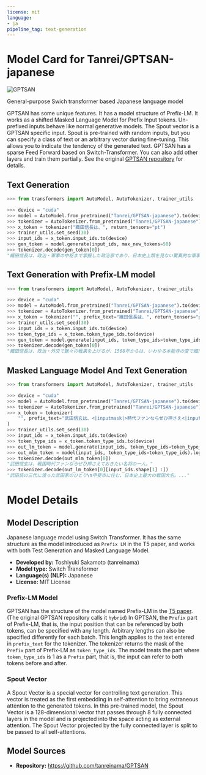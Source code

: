 ```yaml
---
license: mit
language:
- ja
pipeline_tag: text-generation
---
```

# Model Card for Tanrei/GPTSAN-japanese

![GPTSAN](https://github.com/tanreinama/GPTSAN/blob/main/report/logo-bk.png?raw=true)

General-purpose Swich transformer based Japanese language model 

GPTSAN has some unique features. It has a model structure of Prefix-LM. It works as a shifted Masked Language Model for Prefix Input tokens. Un-prefixed inputs behave like normal generative models.
The Spout vector is a GPTSAN specific input. Spout is pre-trained with random inputs, but you can specify a class of text or an arbitrary vector during fine-tuning. This allows you to indicate the tendency of the generated text.
GPTSAN has a sparse Feed Forward based on Switch-Transformer. You can also add other layers and train them partially. See the original [GPTSAN repository](https://github.com/tanreinama/GPTSAN/) for details.

## Text Generation

```python
>>> from transformers import AutoModel, AutoTokenizer, trainer_utils

>>> device = "cuda"
>>> model = AutoModel.from_pretrained("Tanrei/GPTSAN-japanese").to(device)
>>> tokenizer = AutoTokenizer.from_pretrained("Tanrei/GPTSAN-japanese")
>>> x_token = tokenizer("織田信長は、", return_tensors="pt")
>>> trainer_utils.set_seed(30)
>>> input_ids = x_token.input_ids.to(device)
>>> gen_token = model.generate(input_ids, max_new_tokens=50)
>>> tokenizer.decode(gen_token[0])
"織田信長は、政治・軍事の中枢まで掌握した政治家であり、日本史上類を見ない驚異的な軍事侵攻を続け..."
```




## Text Generation with Prefix-LM model

```python
>>> from transformers import AutoModel, AutoTokenizer, trainer_utils

>>> device = "cuda"
>>> model = AutoModel.from_pretrained("Tanrei/GPTSAN-japanese").to(device)
>>> tokenizer = AutoTokenizer.from_pretrained("Tanrei/GPTSAN-japanese")
>>> x_token = tokenizer("", prefix_text="織田信長は、", return_tensors="pt")
>>> trainer_utils.set_seed(30)
>>> input_ids = x_token.input_ids.to(device)
>>> token_type_ids = x_token.token_type_ids.to(device)
>>> gen_token = model.generate(input_ids, token_type_ids=token_type_ids, max_new_tokens=50)
>>> tokenizer.decode(gen_token[0])
"織田信長は、政治・外交で数々の戦果を上げるが、1568年からは、いわゆる本能寺の変で細川晴元に暗殺される..."
```


## Masked Language Model And Text Generation

```python
>>> from transformers import AutoModel, AutoTokenizer, trainer_utils

>>> device = "cuda"
>>> model = AutoModel.from_pretrained("Tanrei/GPTSAN-japanese").to(device)
>>> tokenizer = AutoTokenizer.from_pretrained("Tanrei/GPTSAN-japanese")
>>> x_token = tokenizer(
    "", prefix_text="武田信玄は、<|inputmask|>時代ファンならぜひ押さえ<|inputmask|>きたい名将の一人。", return_tensors="pt"
)
>>> trainer_utils.set_seed(30)
>>> input_ids = x_token.input_ids.to(device)
>>> token_type_ids = x_token.token_type_ids.to(device)
>>> out_lm_token = model.generate(input_ids, token_type_ids=token_type_ids, max_new_tokens=50)
>>> out_mlm_token = model(input_ids, token_type_ids=token_type_ids).logits.argmax(axis=-1)
>>> tokenizer.decode(out_mlm_token[0])
"武田信玄は、戦国時代ファンならぜひ押さえておきたい名将の一人。"
>>> tokenizer.decode(out_lm_token[0][input_ids.shape[1] :])
"武田氏の三代に渡った武田家のひとり\n甲斐市に住む、日本史上最大の戦国大名。..."
```


# Model Details

## Model Description

Japanese language model using Switch Transformer.
It has the same structure as the model introduced as `Prefix LM` in the T5 paper, and works with both Test Generation and Masked Language Model.



- **Developed by:** Toshiyuki Sakamoto (tanreinama)
- **Model type:** Switch Transformer
- **Language(s) (NLP):** Japanese
- **License:** MIT License

### Prefix-LM Model

GPTSAN has the structure of the model named Prefix-LM in the [T5 paper](https://arxiv.org/abs/1910.10683). (The original GPTSAN repository calls it `hybrid`)
In GPTSAN, the `Prefix` part of Prefix-LM, that is, the input position that can be referenced by both tokens, can be specified with any length.
Arbitrary lengths can also be specified differently for each batch.
This length applies to the text entered in `prefix_text` for the tokenizer.
The tokenizer returns the mask of the `Prefix` part of Prefix-LM as `token_type_ids`.
The model treats the part where `token_type_ids` is 1 as a `Prefix` part, that is, the input can refer to both tokens before and after.

### Spout Vector

A Spout Vector is a special vector for controlling text generation.
This vector is treated as the first embedding in self-attention to bring extraneous attention to the generated tokens.
In this pre-trained model, the Spout Vector is a 128-dimensional vector that passes through 8 fully connected layers in the model and is projected into the space acting as external attention.
The Spout Vector projected by the fully connected layer is split to be passed to all self-attentions.

## Model Sources

<!-- Provide the basic links for the model. -->

- **Repository:** https://github.com/tanreinama/GPTSAN

